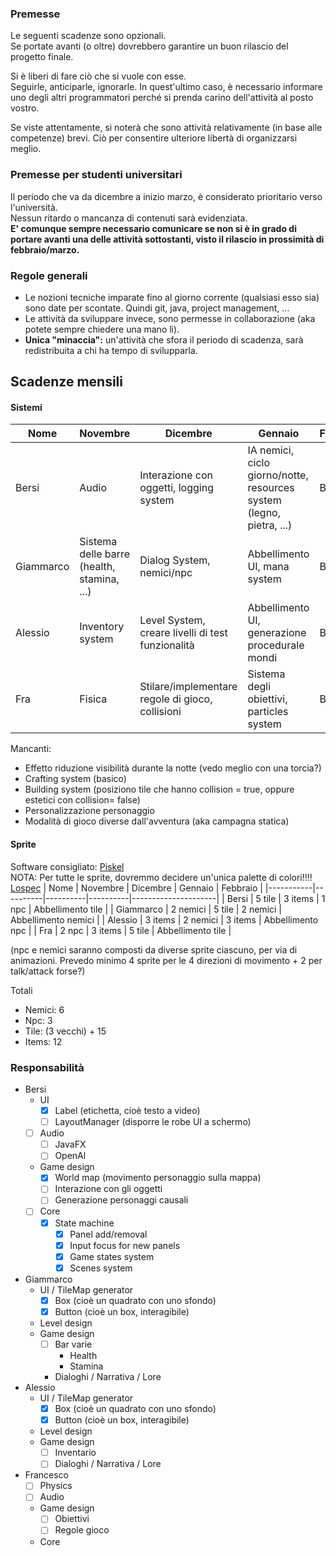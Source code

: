 ### Premesse
Le seguenti scadenze sono opzionali.\
Se portate avanti (o oltre) dovrebbero garantire un buon rilascio del progetto finale.

Si è liberi di fare ciò che si vuole con esse.\
Seguirle, anticiparle, ignorarle. In quest'ultimo caso, è necessario informare uno degli altri programmatori perché si prenda carino dell'attività al posto vostro.

Se viste attentamente, si noterà che sono attività relativamente (in base alle competenze) brevi. Ciò per consentire ulteriore libertà di organizzarsi meglio.

### Premesse per studenti universitari
Il periodo che va da dicembre a inizio marzo, è considerato prioritario verso l'università.\
Nessun ritardo o mancanza di contenuti sarà evidenziata.\
**E' comunque sempre necessario comunicare se non si è in grado di portare avanti una delle attività sottostanti, visto il rilascio in prossimità di febbraio/marzo.**

### Regole generali
- Le nozioni tecniche imparate fino al giorno corrente (qualsiasi esso sia) sono date per scontate. Quindi git, java, project management, ...
- Le attività da sviluppare invece, sono permesse in collaborazione (aka potete sempre chiedere una mano lì).
- **Unica "minaccia":** un'attività che sfora il periodo di scadenza, sarà redistribuita a chi ha tempo di svilupparla. 

## Scadenze mensili
#### Sistemi
| Nome      | Novembre                                   | Dicembre                                          | Gennaio                                                              | Febbraio |
|-----------|--------------------------------------------|---------------------------------------------------|----------------------------------------------------------------------|----------|
| Bersi     | Audio                                      | Interazione con oggetti, logging system           | IA nemici, ciclo giorno/notte, resources system (legno, pietra, ...) | BugFix   |
| Giammarco | Sistema delle barre (health, stamina, ...) | Dialog System, nemici/npc                         | Abbellimento UI, mana system                                         | BugFix   |
| Alessio   | Inventory system                           | Level System, creare livelli di test funzionalità | Abbellimento UI, generazione procedurale mondi                       | BugFix   |
| Fra       | Fisica                                     | Stilare/implementare regole di gioco, collisioni  | Sistema degli obiettivi, particles system                            | BugFix   |


Mancanti:
- Effetto riduzione visibilità durante la notte (vedo meglio con una torcia?)
- Crafting system (basico)
- Building system (posiziono tile che hanno collision = true, oppure estetici con collision= false)
- Personalizzazione personaggio
- Modalità di gioco diverse dall'avventura (aka campagna statica)

#### Sprite
Software consigliato: [Piskel](https://www.piskelapp.com/)\
NOTA: Per tutte le sprite, dovremmo decidere un'unica palette di colori!!!! [Lospec](https://lospec.com/palette-list)
| Nome      | Novembre | Dicembre | Gennaio  | Febbraio            |
|-----------|----------|----------|----------|---------------------|
| Bersi     | 5 tile   | 3 items  | 1 npc    | Abbellimento tile   |
| Giammarco | 2 nemici | 5 tile   | 2 nemici | Abbellimento nemici |
| Alessio   | 3 items  | 2 nemici | 3 items  | Abbellimento npc    |
| Fra       | 2 npc    | 3 items  | 5 tile   | Abbellimento tile   |

(npc e nemici saranno composti da diverse sprite ciascuno, per via di animazioni. Prevedo minimo 4 sprite per le 4 direzioni di movimento + 2 per talk/attack forse?)

Totali
- Nemici: 6
- Npc: 3
- Tile: (3 vecchi) + 15
- Items: 12

### Responsabilità
- Bersi
    - UI
        - [x] Label (etichetta, cioè testo a video)
        - [ ] LayoutManager (disporre le robe UI a schermo)
    - [ ] Audio
        - [ ] JavaFX
        - [ ] OpenAl
    - Game design
        - [x] World map (movimento personaggio sulla mappa)
        - [ ] Interazione con gli oggetti
        - [ ] Generazione personaggi causali
    - [ ] Core
        - [x] State machine
            - [x] Panel add/removal
            - [x] Input focus for new panels
            - [x] Game states system
            - [x] Scenes system
- Giammarco
    - UI / TileMap generator
        - [x] Box (cioè un quadrato con uno sfondo)
        - [x] Button (cioè un box, interagibile)
    - Level design
    - Game design
        - [ ] Bar varie
            - Health
            - Stamina
        - Dialoghi / Narrativa / Lore
- Alessio
    - UI / TileMap generator
        - [x] Box (cioè un quadrato con uno sfondo)
        - [x] Button (cioè un box, interagibile)
    - Level design
    - Game design
        - [ ] Inventario
        - [ ] Dialoghi / Narrativa / Lore
- Francesco
    - [ ] Physics
    - [ ] Audio
    - Game design
        - [ ] Obiettivi
        - [ ] Regole gioco
    - Core
